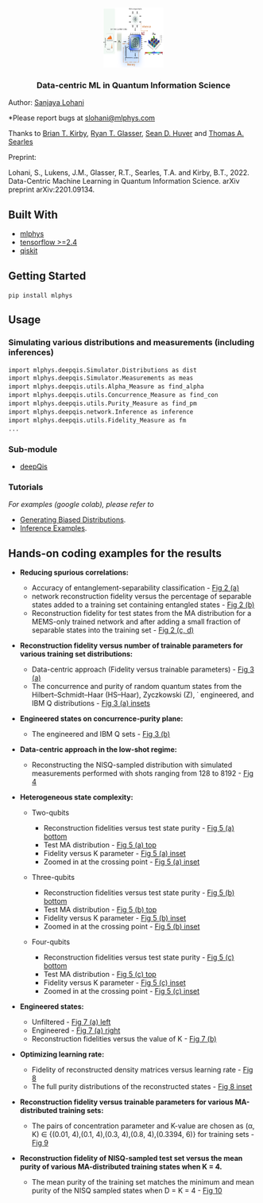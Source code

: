 
<!-- PROJECT LOGO -->
<br />
<p align="center">
  <a href="https://github.com/slohani-ai/LG-OAM-simulations-with-Tensors/">
    <img src="logo-image/methods.png" alt="Logo" width="120" height="120">
  </a>

  <h3 align="center">Data-centric ML in Quantum Information Science</h3>

Author: [Sanjaya Lohani](https://sanjayalohani.com)

*Please report bugs at slohani@mlphys.com

Thanks to [Brian T. Kirby](https://briankirby.github.io/), [Ryan T. Glasser](http://www.tulane.edu/~rglasser97/), [Sean D. Huver](https://developer.nvidia.com/blog/author/shuver/) and [Thomas A. Searles](https://ece.uic.edu/profiles/searles-thomas/)

Preprint:

Lohani, S., Lukens, J.M., Glasser, R.T., Searles, T.A. and Kirby, B.T., 2022. Data-Centric Machine Learning in Quantum Information Science. arXiv preprint arXiv:2201.09134.

## Built With
* [mlphys](https://pypi.org/project/mlphys/)
* [tensorflow >=2.4](https://www.tensorflow.org/)
* [qiskit](https://qiskit.org)



<!-- GETTING STARTED -->
## Getting Started

```pip install mlphys```

<!-- USAGE EXAMPLES -->
## Usage
### Simulating various distributions and measurements (including inferences)
```sh
import mlphys.deepqis.Simulator.Distributions as dist
import mlphys.deepqis.Simulator.Measurements as meas
import mlphys.deepqis.utils.Alpha_Measure as find_alpha
import mlphys.deepqis.utils.Concurrence_Measure as find_con
import mlphys.deepqis.utils.Purity_Measure as find_pm
import mlphys.deepqis.network.Inference as inference
import mlphys.deepqis.utils.Fidelity_Measure as fm
...
```
### Sub-module
* <a href="https://github.com/slohani-ai/machine-learning-for-physical-sciences/tree/main/mlphys/deepqis">deepQis</a>

### Tutorials
_For examples (google colab), please refer to_ 
* [Generating Biased Distributions](https://github.com/slohani-ai/machine-learning-for-physical-sciences/blob/main/mlphys/deepqis/Biased_distributions_random_Q_states.ipynb). 
* [Inference Examples](https://github.com/slohani-ai/machine-learning-for-physical-sciences/blob/main/mlphys/deepqis/Inference_examples.ipynb).

## Hands-on coding examples for the results
* **Reducing spurious correlations:**
    * Accuracy of entanglement-separability classification - [Fig 2 (a)](https://github.com/slohani-ai/data-centric-in-qis/blob/master/Toy-model/MEMS/plots/Fig%202%20a.ipynb)
    * network reconstruction fidelity versus the percentage of separable states added to a training set containing entangled states - [Fig 2 (b)](https://github.com/slohani-ai/data-centric-in-qis/blob/master/Toy-model/MEMS/plots/Fig%202%20b.ipynb)
    * Reconstruction fidelity for test states from the MA distribution for a MEMS-only trained network and after adding a small
fraction of separable states into the training set - [Fig 2 (c, d)](https://github.com/slohani-ai/data-centric-in-qis/blob/master/Toy-model/CP_werner_with_MA/Fig%202%20c%20and%20d.ipynb)
* **Reconstruction fidelity versus number of trainable parameters for various training set distributions:**
    * Data-centric approach (Fidelity versus trainable parameters) - [Fig 3 (a)](https://github.com/slohani-ai/data-centric-in-qis/blob/master/Distributions/Simulation/plots/Fidelity_vs_trainable_params/Fig%203.ipynb)  
    * The concurrence and purity of random quantum states from the Hilbert–Schmidt–Haar (HS–Haar), Zyczkowski (Z), ˙
engineered, and IBM Q distributions - [Fig 3 (a) insets](https://github.com/slohani-ai/data-centric-in-qis/blob/master/Distributions/Simulation/plots/histograms/Fig%203%20insets.ipynb)
* **Engineered states on concurrence-purity plane:**
    * The engineered and IBM Q sets - [Fig 3 (b)](https://github.com/slohani-ai/data-centric-in-qis/blob/master/Toy-model/CP_werner_with_MA/Fig%204.ipynb)
* **Data-centric approach in the low-shot regime:**
    * Reconstructing the NISQ-sampled distribution with simulated measurements performed with shots ranging from 128 to 8192 - [Fig 4](https://github.com/slohani-ai/data-centric-in-qis/blob/master/Distributions/Simulation/shots_vary/plots/Fig%205.ipynb)  
* **Heterogeneous state complexity:**
    * Two-qubits
        * Reconstruction fidelities versus test state purity - [Fig 5 (a) bottom](https://github.com/slohani-ai/data-centric-in-qis/blob/master/Distributions/Simulation/MA_train_MA_test/two%20qubits/plots/Fig%206%20(a)%20bottom.ipynb) 
        * Test MA distribution - [Fig 5 (a) top](https://github.com/slohani-ai/data-centric-in-qis/blob/master/Distributions/Simulation/MA_train_MA_test/two%20qubits/plots/Fig%206%20(a)%20Density%20plot.ipynb) 
        * Fidelity versus K parameter - [Fig 5 (a) inset](https://github.com/slohani-ai/data-centric-in-qis/blob/master/Distributions/Simulation/MA_train_MA_test/two%20qubits/plots/Fig%206%20(a)%20fid%20vs%20K.ipynb)
        * Zoomed in at the crossing point - [Fig 5 (a) inset](https://github.com/slohani-ai/data-centric-in-qis/blob/master/Distributions/Simulation/MA_train_MA_test/two%20qubits/plots/Fig%206%20zoomed%20in.ipynb)
        
     * Three-qubits
        * Reconstruction fidelities versus test state purity - [Fig 5 (b) bottom](https://github.com/slohani-ai/data-centric-in-qis/blob/master/Distributions/Simulation/MA_train_MA_test/three%20qubits/plots/Fig%206%20b%20fidelity%20vs%20purity.ipynb) 
        * Test MA distribution - [Fig 5 (b) top](https://github.com/slohani-ai/data-centric-in-qis/blob/master/Distributions/Simulation/MA_train_MA_test/three%20qubits/plots/Fig%206%20b%20Density%20plot.ipynb) 
        * Fidelity versus K parameter - [Fig 5 (b) inset](https://github.com/slohani-ai/data-centric-in-qis/blob/master/Distributions/Simulation/MA_train_MA_test/three%20qubits/plots/Fig%206%20b%20fidelity%20vs%20K.ipynb)
        * Zoomed in at the crossing point - [Fig 5 (b) inset](https://github.com/slohani-ai/data-centric-in-qis/blob/master/Distributions/Simulation/MA_train_MA_test/three%20qubits/plots/Fig%206%20b%20zoomed%20in.ipynb)
      
     * Four-qubits
        * Reconstruction fidelities versus test state purity - [Fig 5 (c) bottom](https://github.com/slohani-ai/data-centric-in-qis/blob/master/Distributions/Simulation/MA_train_MA_test/four%20qubits/plots/Fig%206%20c%20fideliy%20vs%20purity.ipynb) 
        * Test MA distribution - [Fig 5 (c) top](https://github.com/slohani-ai/data-centric-in-qis/blob/master/Distributions/Simulation/MA_train_MA_test/four%20qubits/plots/Fig%206%20c%20Density%20plot.ipynb) 
        * Fidelity versus K parameter - [Fig 5 (c) inset](https://github.com/slohani-ai/data-centric-in-qis/blob/master/Distributions/Simulation/MA_train_MA_test/four%20qubits/plots/Fig%206%20c%20fideliy%20vs%20K.ipynb)
        * Zoomed in at the crossing point - [Fig 5 (c) inset](https://github.com/slohani-ai/data-centric-in-qis/blob/master/Distributions/Simulation/MA_train_MA_test/four%20qubits/plots/Fig%206%20c%20zoomed%20in.ipynb)
* **Engineered states:**
    * Unfiltered - [Fig 7 (a) left](https://github.com/slohani-ai/data-centric-in-qis/blob/master/Distributions/Simulation/brute_force_distro_gen/plots/Fig%207%20a.ipynb)
    * Engineered - [Fig 7 (a) right](https://github.com/slohani-ai/data-centric-in-qis/blob/master/Distributions/Simulation/brute_force_distro_gen/plots/Fig%207%20a.ipynb)
    * Reconstruction fidelities versus the value of K - [Fig 7 (b)](https://github.com/slohani-ai/data-centric-in-qis/blob/master/Distributions/Simulation/brute_force_distro_gen/plots/fid_vs_K_con_vs_K_pur_K/Fig%207%20b.ipynb)

* **Optimizing learning rate:**
    * Fidelity of reconstructed density matrices versus learning rate - [Fig 8](https://github.com/slohani-ai/data-centric-in-qis/blob/master/Distributions/Simulation/learning_rate_test/plots/Fig%208%20fidelity%20vs%20learning%20rate.ipynb)
    * The full purity distributions of the reconstructed states - [Fig 8 inset](https://github.com/slohani-ai/data-centric-in-qis/blob/master/Distributions/Simulation/learning_rate_test/plots/Fig%208%20Density%20vs%20purity.ipynb) 
    
* **Reconstruction fidelity versus trainable parameters for various MA-distributed training sets:**
    * The pairs of concentration parameter and K-value are chosen as (α, K) ∈ {(0.01, 4),(0.1, 4),(0.3, 4),(0.8, 4),(0.3394, 6)} for
training sets - [Fig 9](https://github.com/slohani-ai/data-centric-in-qis/blob/master/Distributions/Simulation/plots/Fidelity_vs_trainable_params/Fig%209.ipynb)

* **Reconstruction fidelity of NISQ-sampled test set versus the mean purity of various MA-distributed training states when K = 4.**
    * The mean purity of the training set matches the minimum and mean purity of the NISQ sampled states when D = K = 4 - [Fig 10](https://github.com/slohani-ai/data-centric-in-qis/blob/master/Distributions/Simulation/MA_fid_vs_purity_K_6/plots/Fig%2010.ipynb)

